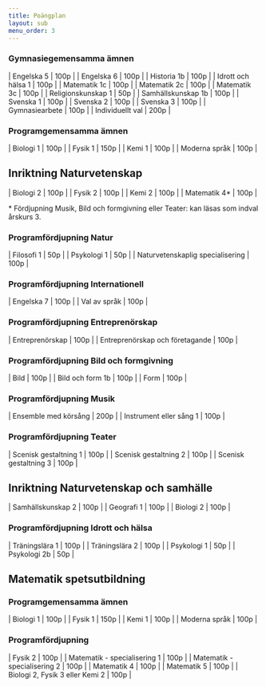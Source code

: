 ```yaml
---
title: Poängplan
layout: sub
menu_order: 3
---
```


### Gymnasiegemensamma ämnen

| Engelska 5 | 100p |
| Engelska 6 | 100p |
| Historia 1b | 100p |
| Idrott och hälsa 1 | 100p |
| Matematik 1c | 100p |
| Matematik 2c | 100p |
| Matematik 3c | 100p |
| Religionskunskap 1 | 50p |
| Samhällskunskap 1b | 100p |
| Svenska 1 | 100p |
| Svenska 2 | 100p |
| Svenska 3 | 100p |
| Gymnasiearbete | 100p |
| Individuellt val | 200p |

### Programgemensamma ämnen

| Biologi 1 | 100p |
| Fysik 1 | 150p |
| Kemi 1 | 100p |
| Moderna språk | 100p |

## Inriktning Naturvetenskap

| Biologi 2 | 100p |
| Fysik 2 | 100p |
| Kemi 2 | 100p |
| Matematik 4* | 100p |

\* Fördjupning Musik, Bild och formgivning eller Teater: kan läsas som indval årskurs 3.

### Programfördjupning Natur

| Filosofi 1 | 50p |
| Psykologi 1 | 50p |
| Naturvetenskaplig specialisering | 100p |

### Programfördjupning Internationell

| Engelska 7 | 100p |
| Val av språk | 100p |

### Programfördjupning Entreprenörskap

| Entreprenörskap | 100p |
| Entreprenörskap och företagande | 100p |

### Programfördjupning Bild och formgivning

| Bild | 100p |
| Bild och form 1b | 100p |
| Form | 100p |

### Programfördjupning Musik

| Ensemble med körsång | 200p |
| Instrument eller sång 1 | 100p |

### Programfördjupning Teater

| Scenisk gestaltning 1 | 100p |
| Scenisk gestaltning 2 | 100p |
| Scenisk gestaltning 3 | 100p |

## Inriktning Naturvetenskap och samhälle

| Samhällskunskap 2 | 100p |
| Geografi 1 | 100p |
| Biologi 2 | 100p |

### Programfördjupning Idrott och hälsa

| Träningslära 1 | 100p |
| Träningslära 2 | 100p |
| Psykologi 1 | 50p |
| Psykologi 2b | 50p |

## Matematik spetsutbildning

### Programgemensamma ämnen

| Biologi 1 | 100p |
| Fysik 1 | 150p |
| Kemi 1 | 100p |
| Moderna språk | 100p |

### Programfördjupning

| Fysik 2 | 100p |
| Matematik - specialisering 1 | 100p |
| Matematik - specialisering 2 | 100p |
| Matematik 4 | 100p |
| Matematik 5 | 100p |
| Biologi 2, Fysik 3 eller Kemi 2 | 100p |
